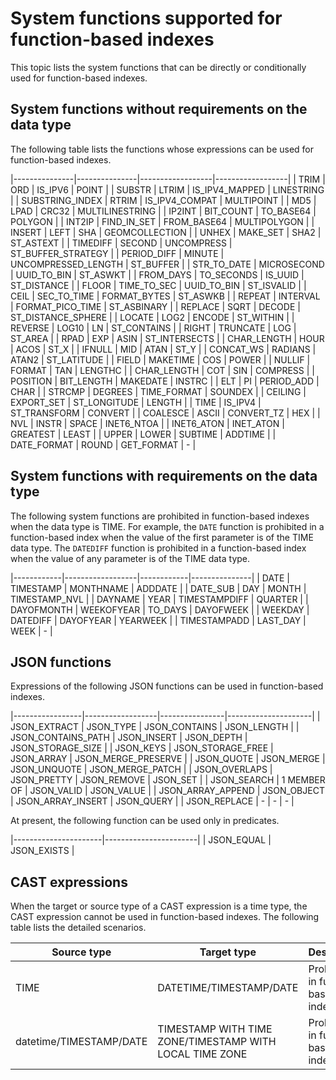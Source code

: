 # System functions supported for function-based indexes

This topic lists the system functions that can be directly or conditionally used for function-based indexes. 

## System functions without requirements on the data type

The following table lists the functions whose expressions can be used for function-based indexes.

|---------------|---------------|------------------|------------------|
| TRIM | ORD | IS_IPV6 | POINT |
| SUBSTR | LTRIM | IS_IPV4_MAPPED | LINESTRING |
| SUBSTRING_INDEX | RTRIM | IS_IPV4_COMPAT | MULTIPOINT |
| MD5 | LPAD | CRC32 | MULTILINESTRING |
| IP2INT | BIT_COUNT | TO_BASE64 | POLYGON |
| INT2IP | FIND_IN_SET | FROM_BASE64 | MULTIPOLYGON |
| INSERT | LEFT | SHA | GEOMCOLLECTION |
| UNHEX | MAKE_SET | SHA2 | ST_ASTEXT |
| TIMEDIFF | SECOND | UNCOMPRESS | ST_BUFFER_STRATEGY |
| PERIOD_DIFF | MINUTE | UNCOMPRESSED_LENGTH | ST_BUFFER |
| STR_TO_DATE | MICROSECOND | UUID_TO_BIN | ST_ASWKT |
| FROM_DAYS | TO_SECONDS | IS_UUID | ST_DISTANCE |
| FLOOR | TIME_TO_SEC | UUID_TO_BIN | ST_ISVALID |
| CEIL | SEC_TO_TIME | FORMAT_BYTES | ST_ASWKB |
| REPEAT | INTERVAL | FORMAT_PICO_TIME | ST_ASBINARY |
| REPLACE | SQRT | DECODE | ST_DISTANCE_SPHERE |
| LOCATE | LOG2 | ENCODE | ST_WITHIN |
| REVERSE | LOG10 | LN | ST_CONTAINS |
| RIGHT | TRUNCATE | LOG | ST_AREA |
| RPAD | EXP | ASIN | ST_INTERSECTS |
| CHAR_LENGTH | HOUR | ACOS | ST_X |
| IFNULL | MID | ATAN | ST_Y |
| CONCAT_WS | RADIANS | ATAN2 | ST_LATITUDE |
| FIELD | MAKETIME | COS | POWER |
| NULLIF | FORMAT | TAN | LENGTHC |
| CHAR_LENGTH | COT | SIN | COMPRESS |
| POSITION | BIT_LENGTH | MAKEDATE | INSTRC |
| ELT | PI | PERIOD_ADD | CHAR |
| STRCMP | DEGREES | TIME_FORMAT | SOUNDEX |
| CEILING | EXPORT_SET | ST_LONGITUDE | LENGTH |
| TIME | IS_IPV4 | ST_TRANSFORM | CONVERT |
| COALESCE | ASCII | CONVERT_TZ | HEX |
| NVL | INSTR | SPACE | INET6_NTOA |
| INET6_ATON | INET_ATON | GREATEST | LEAST |
| UPPER | LOWER | SUBTIME | ADDTIME |
| DATE_FORMAT | ROUND | GET_FORMAT | - |

## System functions with requirements on the data type

The following system functions are prohibited in function-based indexes when the data type is TIME. For example, the `DATE` function is prohibited in a function-based index when the value of the first parameter is of the TIME data type. The `DATEDIFF` function is prohibited in a function-based index when the value of any parameter is of the TIME data type. 

|------------|------------------|------------|---------------|
| DATE | TIMESTAMP | MONTHNAME | ADDDATE |
| DATE_SUB | DAY | MONTH | TIMESTAMP_NVL |
| DAYNAME | YEAR | TIMESTAMPDIFF | QUARTER |
| DAYOFMONTH | WEEKOFYEAR | TO_DAYS | DAYOFWEEK |
| WEEKDAY | DATEDIFF | DAYOFYEAR | YEARWEEK |
| TIMESTAMPADD | LAST_DAY | WEEK | - |

## JSON functions

Expressions of the following JSON functions can be used in function-based indexes. 

|-----------------|------------------|----------------|---------------------|
| JSON_EXTRACT | JSON_TYPE | JSON_CONTAINS | JSON_LENGTH |
| JSON_CONTAINS_PATH | JSON_INSERT | JSON_DEPTH | JSON_STORAGE_SIZE |
| JSON_KEYS | JSON_STORAGE_FREE | JSON_ARRAY | JSON_MERGE_PRESERVE |
| JSON_QUOTE | JSON_MERGE | JSON_UNQUOTE | JSON_MERGE_PATCH |
| JSON_OVERLAPS | JSON_PRETTY | JSON_REMOVE | JSON_SET |
| JSON_SEARCH | 1 MEMBER OF | JSON_VALID | JSON_VALUE |
| JSON_ARRAY_APPEND | JSON_OBJECT | JSON_ARRAY_INSERT | JSON_QUERY |
| JSON_REPLACE | - | - | - |

At present, the following function can be used only in predicates. 

|----------------------|-----------------------|
| JSON_EQUAL | JSON_EXISTS |

## CAST expressions

When the target or source type of a CAST expression is a time type, the CAST expression cannot be used in function-based indexes. The following table lists the detailed scenarios. 

| Source type | Target type | Description |
|----------------------------------------|--------------------------------|----------------|
| TIME | DATETIME/TIMESTAMP/DATE | Prohibited in function-based indexes |
| datetime/TIMESTAMP/DATE | TIMESTAMP WITH TIME ZONE/TIMESTAMP WITH LOCAL TIME ZONE | Prohibited in function-based indexes |
